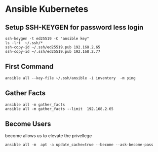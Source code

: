 # Ansible  Kubernetes


## Setup SSH-KEYGEN for password less login

``` {.sh}
ssh-keygen -t ed25519 -C "ansible key"
ls -lrt  ~/.ssh/*
ssh-copy-id ~/.ssh/ed25519.pub 192.168.2.65
ssh-copy-id ~/.ssh/ed25519.pub 192.168.2.77

```


## First Command

``` {.sh}
ansible all --key-file ~/.ssh/ansible -i inventory  -m ping

```

## Gather Facts

``` {.sh}
ansible all -m gather_facts
ansible all -m gather_facts --limit  192.168.2.65
```
## Become Users

become allows us to elevate the privellege

``` {.sh}
ansible all -m  apt -a update_cache=true --become --ask-become-pass 
```